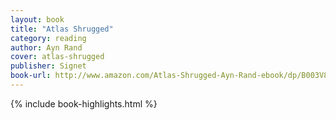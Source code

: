 ```yaml
---
layout: book
title: "Atlas Shrugged"
category: reading
author: Ayn Rand
cover: atlas-shrugged
publisher: Signet
book-url: http://www.amazon.com/Atlas-Shrugged-Ayn-Rand-ebook/dp/B003V8B5XO/
---
```


{% include book-highlights.html %}

